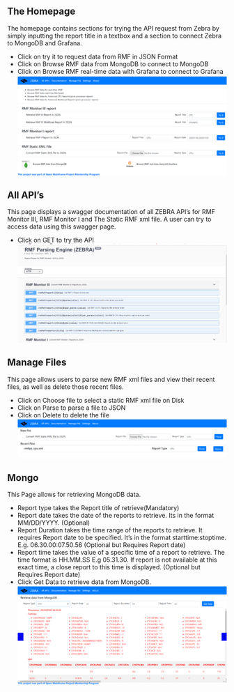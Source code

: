 ## The Homepage
  The homepage contains sections for trying the API request from Zebra by simply inputting the report title in a textbox and a section to connect Zebra to MongoDB and Grafana.
  - Click on try it to request data from RMF in JSON Format
  - Click on Browse RMF data from MongoDB to connect to MongoDB
  - Click on Browse RMF real-time data with Grafana to connect to Grafana
  ![](/Documentation/Images/zhome.png)
## All API’s
  This page displays a swagger documentation of all ZEBRA API’s for RMF Monitor III, RMF Monitor I and The Static RMF xml file. A user can try to access data using this swagger page.
  - Click on GET to try the API
  ![](/Documentation/Images/zapi.png)
## Manage Files
  This page allows users to parse new RMF xml files and view their recent files, as well as delete those recent files.
  - Click on Choose file to select a static RMF xml file on Disk
  - Click on Parse to parse a file to JSON
  - Click on Delete to delete the file
  ![](/Documentation/Images/zfile.png)
## Mongo
  This Page allows for retrieving MongoDB data.
  - Report type takes the Report title of retrieve(Mandatory)
  - Report date takes the date of the reports to retrieve. Its in the format MM/DD/YYYY. (Optional)
  - Report Duration takes the time range of the reports to retrieve. It requires Report date to be specified. It’s in the format starttime:stoptime. E.g. 06.30.00:07.50.56 (Optional but Requires Report date)
  - Report time takes the value of a specific time of a report to retrieve. The time format is HH.MM.SS E.g 05.31.30. If report is not available at this exact time, a close report to this time is displayed. (Optional but Requires Report date)
  - Click Get Data to retrieve data from MongoDB.
  ![](/Documentation/Images/zmongo.png)